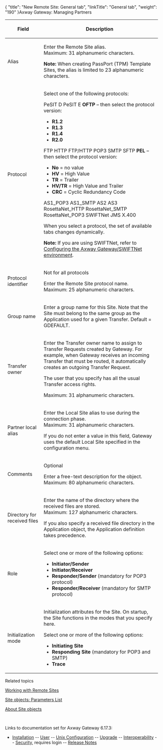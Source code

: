 {
    "title": "New Remote Site: General tab",
    "linkTitle": "General tab",
    "weight": "190"
}<span class="mc-variable axway_variables.Component_Long_Name variable">Axway Gateway</span>: Managing Partners

<table>
         
         
         
   
   <thead>
      <tr>
<th class="HeadE-Column1-Header1"><p>Field</p>         </th>
<th class="HeadD-Column1-Header1"><p>Description</p>         </th>
      </tr>
   </thead>
   <tbody>
      <tr>
         <td><p>Alias</p>         </td>
         <td><p>Enter the Remote Site alias.<br />
Maximum: 31 alphanumeric characters.</p>
<p><span style="font-weight: bold;">Note:</span> When creating PassPort (TPM) Template Sites, the alias is limited to 23 alphanumeric characters.</p>         </td>
      </tr>
      <tr>
         <td><p>Protocol</p>         </td>
         <td><p>Select one of the following protocols:</p>
PeSIT D
PeSIT E
<strong>OFTP</strong> – then select the protocol version:
<ul>
<li><strong>R1.2</strong></li>
<li><strong>R1.3</strong></li>
<li><strong>R1.4</strong></li>
<li><strong>R2.0</strong></li>
</ul>
FTP
HTTP
FTP/HTTP
POP3
SMTP
SFTP
<span style="font-weight: bold;">PEL</span> – then select the protocol version:
<ul>
<li><strong>No</strong> = no value</li>
<li><strong>HV</strong> = High Value</li>
<li><strong>TR</strong> = Trailer</li>
<li><strong>HV/TR</strong> = High Value and Trailer</li>
<li><strong>CRC</strong> = Cyclic Redundancy Code</li>
</ul>
AS1_POP3
AS1_SMTP
AS2
AS3
RosettaNet_HTTP
RosettaNet_SMTP
RosettaNet_POP3
SWIFTNet
JMS
X.400
<p>When you select a protocol, the set of available tabs changes dynamically.</p>
<p><strong>Note:</strong> If you are using SWIFTNet, refer to <a href="../../../../connectors_about/swiftnet_about/swiftnet_connector/swiftnet_configuring#Creating_remote_site_object_for_SWIFTNet">Configuring the <span class="mc-variable axway_variables.Component_Long_Name variable">Axway Gateway</span>/SWIFTNet environment</a>.</p>         </td>
      </tr>
      <tr>
         <td><p>Protocol identifier</p>         </td>
         <td><p>Not for all protocols</p>
<p>Enter the Remote Site protocol name.<br />
Maximum: 25 alphanumeric characters.</p>         </td>
      </tr>
      <tr>
         <td><p>Group name</p>         </td>
         <td><p>Enter a group name for this Site. Note that the Site must belong to the same group as the Application used for a given Transfer. Default = GDEFAULT.</p>         </td>
      </tr>
      <tr>
         <td><p>Transfer owner</p>         </td>
         <td><p>Enter the Transfer owner name to assign to Transfer Requests created by Gateway. For example, when Gateway receives an incoming Transfer that must be routed, it automatically creates an outgoing Transfer Request.</p>
<p>The user that you specify has all the usual Transfer access rights.</p>
<p>Maximum: 31 alphanumeric characters.</p>         </td>
      </tr>
      <tr>
         <td><p>Partner local alias</p>         </td>
         <td><p>Enter the Local Site alias to use during the connection phase.<br />
Maximum: 31 alphanumeric characters.</p>
<p>If you do not enter a value in this field, Gateway uses the default Local Site specified in the configuration menu.</p>         </td>
      </tr>
      <tr>
         <td><p>Comments</p>         </td>
         <td><p>Optional</p>
<p>Enter a free-text description for the object.<br />
Maximum: 80 alphanumeric characters.</p>         </td>
      </tr>
      <tr>
         <td><p>Directory for received files</p>         </td>
         <td><p>Enter the name of the directory where the received files are stored.<br />
Maximum: 127 alphanumeric characters.</p>
<p>If you also specify a received file directory in the Application object, the Application definition takes precedence.</p>         </td>
      </tr>
      <tr>
         <td><p>Role</p>         </td>
         <td><p>Select one or more of the following options:</p>
<ul>
<li><span style="font-weight: bold;">Initiator/Sender</span></li>
<li><span style="font-weight: bold;">Initiator/Receiver</span></li>
<li><span style="font-weight: bold;">Responder/Sender</span> (mandatory for POP3 protocol)</li>
<li><span style="font-weight: bold;">Responder/Receiver</span> (mandatory for SMTP protocol)</li>
</ul>         </td>
      </tr>
      <tr>
         <td><p>Initialization mode</p>         </td>
         <td><p>Initialization attributes for the Site. On startup, the Site functions in the modes that you specify here.</p>
<p>Select one or more of the following options:</p>
<ul>
<li><span style="font-weight: bold;">Initiating Site</span></li>
<li><span style="font-weight: bold;">Responding Site</span> (mandatory for POP3 and SMTP)</li>
<li><span style="font-weight: bold;">Trace</span></li>
</ul>         </td>
      </tr>
   </tbody>
</table>

Related topics

[Working with Remote Sites](../)

[Site objects: Parameters List](../../managing_local_sites_cli/sites_parameter_list)

[About Site objects](../../)

 

Links to documentation set for Axway Gateway <span class="mc-variable axway_variables.Release_Number variable">6.17.3</span>:

-   [Installation](/bundle/Gateway_6173_InstallationGuide_allOS_en_HTML5/page/Content/start_page.htm) -- [User](/bundle/Gateway_6173_UsersGuide_allOS_en_HTML5/page/Content/start_page.htm) -- [Unix Configuration](/bundle/Gateway_6173_ConfigurationGuide_UNIX_en_HTML5/page/Content/start_page.htm) -- [Upgrade](/bundle/Gateway_6173_UpgradeGuide_allOS_en_HTML5/page/Content/start_page.htm) -- [Interoperability](/bundle/Gateway_6173_InteroperabilityGuide_allOS_en_HTML5/page/Content/start_page.htm) -- [Security](/bundle/Gateway_6173_SecurityGuide_allOS_en_HTML5/page/Content/start_page.htm), requires login -- [Release Notes](/bundle/Gateway_6173_ReleaseNotes_allOS_en_HTML5/page/Content/Gateway_ReleaseNotes_allOS_en.htm)

